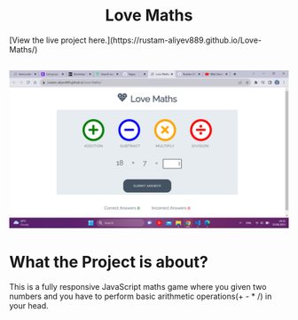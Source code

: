 <h1 align="center">Love Maths</h1>
[View the live project here.](https://rustam-aliyev889.github.io/Love-Maths/)
<h2 align="center"><img src="/Math-game_mp.png"></h2>

# What the Project is about? 
This is a fully responsive JavaScript maths game where you given two numbers and you have to perform basic arithmetic operations(+ - * /) in your head. 
